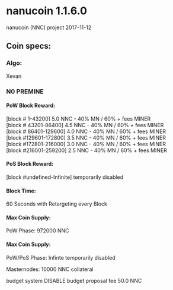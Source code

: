# nanucoin 1.1.6.0
nanucoin (NNC)
project 2017-11-12

## Coin specs:
### Algo: 
Xevan

### N0 PREMINE

#### PoW Block Reward:
[block #     1-43200] 5.0 NNC - 40% MN / 60% + fees MINER<br>
[block # 43201-86400] 4.5 NNC - 40% MN / 60% + fees MINER<br>
[block # 86401-129600] 4.0 NNC - 40% MN / 60% + fees MINER<br>
[block #129601-172800] 3.5 NNC - 40% MN / 60% + fees MINER<br>
[block #172801-216000] 3.0 NNC - 40% MN / 60% + fees MINER<br>
[block #216001-259200] 2.5 NNC - 40% MN / 60% + fees MINER

#### PoS Block Reward:
[block #undefined-Infinite] temporarily disabled

#### Block Time:
60 Seconds with Retargeting every Block

#### Max Coin Supply:
PoW Phase: 972000 NNC

#### Max Coin Supply:
PoW/PoS Phase: Infinte temporarily disabled

Masternodes: 10000 NNC collateral

budget system DISABLE
budget proposal fee 50.0 NNC

